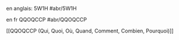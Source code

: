 
en anglais:  5W1H
#abr/5W1H

en fr  QQOQCCP
#abr/QQOQCCP

[[QQOQCCP (Qui, Quoi, Où, Quand, Comment, Combien, Pourquoi)]]

